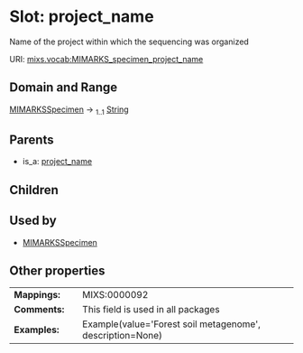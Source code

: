 
# Slot: project_name


Name of the project within which the sequencing was organized

URI: [mixs.vocab:MIMARKS_specimen_project_name](https://w3id.org/mixs/vocab/MIMARKS_specimen_project_name)


## Domain and Range

[MIMARKSSpecimen](MIMARKSSpecimen.md) &#8594;  <sub>1..1</sub> [String](types/String.md)

## Parents

 *  is_a: [project_name](project_name.md)

## Children


## Used by

 * [MIMARKSSpecimen](MIMARKSSpecimen.md)

## Other properties

|  |  |  |
| --- | --- | --- |
| **Mappings:** | | MIXS:0000092 |
| **Comments:** | | This field is used in all packages |
| **Examples:** | | Example(value='Forest soil metagenome', description=None) |

